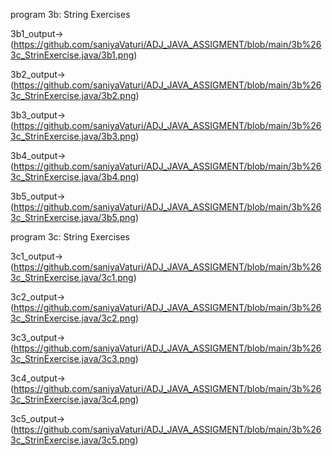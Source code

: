 program 3b: String Exercises

3b1_output->(https://github.com/saniyaVaturi/ADJ_JAVA_ASSIGMENT/blob/main/3b%263c_StrinExercise.java/3b1.png)

3b2_output->(https://github.com/saniyaVaturi/ADJ_JAVA_ASSIGMENT/blob/main/3b%263c_StrinExercise.java/3b2.png)

3b3_output->(https://github.com/saniyaVaturi/ADJ_JAVA_ASSIGMENT/blob/main/3b%263c_StrinExercise.java/3b3.png)

3b4_output->(https://github.com/saniyaVaturi/ADJ_JAVA_ASSIGMENT/blob/main/3b%263c_StrinExercise.java/3b4.png)

3b5_output->(https://github.com/saniyaVaturi/ADJ_JAVA_ASSIGMENT/blob/main/3b%263c_StrinExercise.java/3b5.png)

program 3c: String Exercises

3c1_output->(https://github.com/saniyaVaturi/ADJ_JAVA_ASSIGMENT/blob/main/3b%263c_StrinExercise.java/3c1.png)

3c2_output->(https://github.com/saniyaVaturi/ADJ_JAVA_ASSIGMENT/blob/main/3b%263c_StrinExercise.java/3c2.png)

3c3_output->(https://github.com/saniyaVaturi/ADJ_JAVA_ASSIGMENT/blob/main/3b%263c_StrinExercise.java/3c3.png)

3c4_output->(https://github.com/saniyaVaturi/ADJ_JAVA_ASSIGMENT/blob/main/3b%263c_StrinExercise.java/3c4.png)

3c5_output->(https://github.com/saniyaVaturi/ADJ_JAVA_ASSIGMENT/blob/main/3b%263c_StrinExercise.java/3c5.png)
